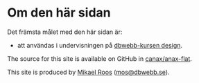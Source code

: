 Om den här sidan
==============================================

Det främsta målet med den här sidan är:

* att användas i undervisningen på [dbwebb-kursen design](http://dbwebb.se/design).

The source for this site is available on GitHub in [canax/anax-flat](git@github.com:canax/anax-flat.git).

This site is produced by [Mikael Roos](https://mikaelroos.se) (mos@dbwebb.se).
